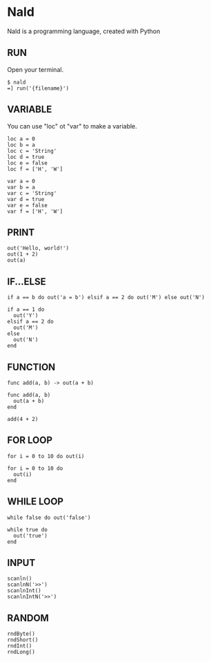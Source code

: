 # Nald
Nald is a programming language, created with Python

## RUN
Open your terminal.
```
$ nald
=] run('{filename}')
```

## VARIABLE
You can use "loc" ot "var" to make a variable.
```
loc a = 0
loc b = a
loc c = 'String'
loc d = true
loc e = false
loc f = ['H', 'W']

var a = 0
var b = a
var c = 'String'
var d = true
var e = false
var f = ['H', 'W']
```

## PRINT
```
out('Hello, world!')
out(1 + 2)
out(a)
```

## IF...ELSE
```
if a == b do out('a = b') elsif a == 2 do out('M') else out('N')

if a == 1 do
  out('Y')
elsif a == 2 do
  out('M')
else
  out('N')
end
```

## FUNCTION
```
func add(a, b) -> out(a + b)

func add(a, b)
  out(a + b)
end

add(4 + 2)
```

## FOR LOOP
```
for i = 0 to 10 do out(i)

for i = 0 to 10 do
  out(i)
end
```

## WHILE LOOP
```
while false do out('false')

while true do
  out('true')
end
```

## INPUT
```
scanln()
scanlnN('>>')
scanlnInt()
scanlnIntN('>>')
```

## RANDOM
```
rndByte()
rndShort()
rndInt()
rndLong()
```
